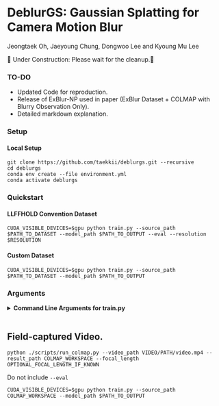 # DeblurGS: Gaussian Splatting for Camera Motion Blur
Jeongtaek Oh, Jaeyoung Chung, Dongwoo Lee and Kyoung Mu Lee <br>

🚧 Under Construction: Please wait for the cleanup.🚧

### TO-DO
- Updated Code for reproduction.
- Release of ExBlur-NP used in paper (ExBlur Dataset + COLMAP with Blurry Observation Only).
- Detailed markdown explanation.
  
### Setup

#### Local Setup

```shell
git clone https://github.com/taekkii/deblurgs.git --recursive
cd deblurgs
conda env create --file environment.yml
conda activate deblurgs
```

### Quickstart

#### LLFFHOLD Convention Dataset 
```shell
CUDA_VISIBLE_DEVICES=$gpu python train.py --source_path $PATH_TO_DATASET --model_path $PATH_TO_OUTPUT --eval --resolution $RESOLUTION
```

#### Custom Dataset
```shell
CUDA_VISIBLE_DEVICES=$gpu python train.py --source_path $PATH_TO_DATASET --model_path $PATH_TO_OUTPUT
```



### Arguments


<details>
<summary><span style="font-weight: bold;">Command Line Arguments for train.py</span></summary>

  #### --source_path / -s
  Path to the source directory containing a COLMAP or Synthetic NeRF data set.
  #### --model_path / -m 
  Path where the trained model should be stored (```output/<random>``` by default).
  #### --resolution / -r
  Resolution
  #### --num_subframes
  Number of subframes per blurry observation.
  #### --random_init
  (Optional) Spread random point clouds within camera frustrums, uniformly.
  

  ### Camera Motion

  #### --curve_controlpoints_lr
  Learning rate for bezier curve control points.
  #### --curve_rotation lr
  Learning rate for bezier curve rotation.
  #### --curve_alignment_lr.
  Learning rate for alignment parameter
  #### --curve_lr_half_iter.
  Learning rate for ```CURVE_CONTROLPOINTS_LR``` and ```CURVE_ROTATION_LR``` exponentially decays to be half for each ```CURVE_LR_HALF_ITER```. 
  #### --curve_start_iter.
  Runs original 3DGS pipeline before ```CURVE_START_ITER```.
  #### --curve_order
  Bezier curve order.

  ### Important Parameters

  #### --densify_grad_threshold_init / --densify_grad_threshold_init
  Gaussian Densification Annealing Strategy: the threshold exponentially decays from ```DENSIFY_GRAD_THRESHOLD_INIT``` to ```DENSIFY_GRAD_THRESHOLD_FINAL```
  
  #### --lambda_t_smooth_init / --lambda_t_smooth_final
  Temporal smoothness: regularizes abrupt change between adjacent sub-frame renderings. Exponentially decays from ```LAMBDA_T_SMOOTH_INIT``` to ```LAMBDA_T_SMOOTH_FINAL```
  
  #### --lambda_depth_tv
  (Optional) 2D TV loss for depth map. Helpful for smooth geometry, but trades reconstruction quality off.
  
 
</details>
<br>


## Field-captured Video.


```shell
python ./scripts/run_colmap.py --video_path VIDEO/PATH/video.mp4 --result_path COLMAP_WORKSPACE --focal_length OPTIONAL_FOCAL_LENGTH_IF_KNOWN
```

Do not include ```--eval```

```shell
CUDA_VISIBLE_DEVICES=$gpu python train.py --source_path COLMAP_WORKSPACE --model_path $PATH_TO_OUTPUT
```
